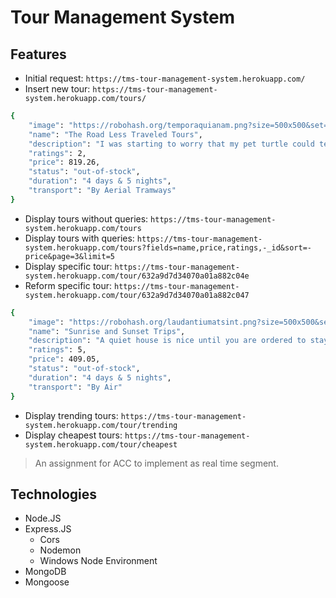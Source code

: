 # Tour Management System



## Features

- Initial request: `https://tms-tour-management-system.herokuapp.com/`
- Insert new tour: `https://tms-tour-management-system.herokuapp.com/tours/`

```bash
{
    "image": "https://robohash.org/temporaquianam.png?size=500x500&set=set1",
    "name": "The Road Less Traveled Tours",
    "description": "I was starting to worry that my pet turtle could tell what I was thinking.",
    "ratings": 2,
    "price": 819.26,
    "status": "out-of-stock",
    "duration": "4 days & 5 nights",
    "transport": "By Aerial Tramways"
}
```

- Display tours without queries: `https://tms-tour-management-system.herokuapp.com/tours`
- Display tours with queries: `https://tms-tour-management-system.herokuapp.com/tours?fields=name,price,ratings,-_id&sort=-price&page=3&limit=5`
- Display specific tour: `https://tms-tour-management-system.herokuapp.com/tour/632a9d7d34070a01a882c04e`
- Reform specific tour: `https://tms-tour-management-system.herokuapp.com/tour/632a9d7d34070a01a882c047`

```bash
{
    "image": "https://robohash.org/laudantiumatsint.png?size=500x500&set=set1",
    "name": "Sunrise and Sunset Trips",
    "description": "A quiet house is nice until you are ordered to stay in it for months.",
    "ratings": 5,
    "price": 409.05,
    "status": "out-of-stock",
    "duration": "4 days & 5 nights",
    "transport": "By Air"
}
```

- Display trending tours: `https://tms-tour-management-system.herokuapp.com/tour/trending`
- Display cheapest tours: `https://tms-tour-management-system.herokuapp.com/tour/cheapest`


> An assignment for ACC to implement as real time segment.

## Technologies

- Node.JS
- Express.JS
  - Cors
  - Nodemon
  - Windows Node Environment
- MongoDB
- Mongoose